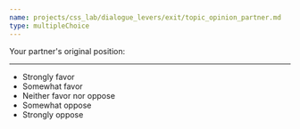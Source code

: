 ```yaml
---
name: projects/css_lab/dialogue_levers/exit/topic_opinion_partner.md
type: multipleChoice
---
```


Your partner's original position:

---

- Strongly favor
- Somewhat favor
- Neither favor nor oppose
- Somewhat oppose
- Strongly oppose
